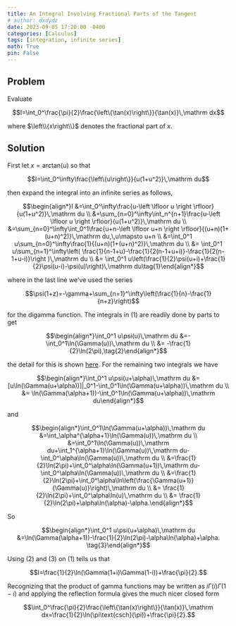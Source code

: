 ```yaml
---
title: An Integral Involving Fractional Parts of the Tangent
# author: dxdydz
date: 2023-09-05 17:20:00 -0400
categories: [Calculus]
tags: [integration, infinite series]
math: True
pin: False
---
```


## Problem

Evaluate

$$I=\int_0^\frac{\pi}{2}\frac{\left\{\tan(x)\right\}}{\tan(x)}\,\mathrm dx$$

where $\left\\{x\right\\}$ denotes the fractional part of $x$.

## Solution

First let $x=\text{arctan}(u)$ so that

$$I=\int_0^\infty\frac{\left\{u\right\}}{u(1+u^2)}\,\mathrm du$$

then expand the integral into an infinite series as follows,

$$\begin{align*}I &=\int_0^\infty\frac{u-\left \lfloor u \right \rfloor}{u(1+u^2)}\,\mathrm du \\ &=\sum_{n=0}^\infty\int_n^{n+1}\frac{u-\left \lfloor u \right \rfloor}{u(1+u^2)}\,\mathrm du \\  &=\sum_{n=0}^\infty\int_0^1\frac{u+n-\left \lfloor u+n \right \rfloor}{(u+n)(1+(u+n)^2)}\,\mathrm du,\,u\mapsto u+n \\  &=\int_0^1 u\sum_{n=0}^\infty\frac{1}{(u+n)(1+(u+n)^2)}\,\mathrm du \\  &= \int_0^1 u\sum_{n=1}^\infty\left( \frac{1}{n-1+u}-\frac{1}{2(n-1+u+i)}-\frac{1}{2(n-1+u-i)}\right )\,\mathrm du \\ &= \int_0^1 u\left(\frac{1}{2}\psi(u+i)+\frac{1}{2}\psi(u-i)-\psi(u)\right)\,\mathrm du\tag{1}\end{align*}$$

where in the last line we've used the series

$$\psi(1+z)=-\gamma+\sum_{n=1}^\infty\left(\frac{1}{n}-\frac{1}{n+z}\right)$$

for the digamma function. The integrals in $(1)$ are readily done by parts to get

$$\begin{align*}\int_0^1 u\psi(u)\,\mathrm du &=-\int_0^1\ln(\Gamma(u))\,\mathrm du \\  &= -\frac{1}{2}\ln(2\pi),\tag{2}\end{align*}$$

 the detail for this is shown [here](https://volumeelement.github.io/posts/a-log-gamma-integral/). For the remaining two integrals we have

 $$\begin{align*}\int_0^1 u\psi(u+\alpha)\,\mathrm du &= [u\ln(\Gamma(u+\alpha))]|_0^1-\int_0^1\ln(\Gamma(u+\alpha))\,\mathrm du \\ &= \ln(\Gamma(\alpha+1))-\int_0^1\ln(\Gamma(u+\alpha))\,\mathrm du\end{align*}$$

 and

 $$\begin{align*}\int_0^1\ln(\Gamma(u+\alpha))\,\mathrm du &=\int_\alpha^{\alpha+1}\ln(\Gamma(u))\,\mathrm du \\  &=\int_0^1\ln(\Gamma(u))\,\mathrm du+\int_1^{\alpha+1}\ln(\Gamma(u))\,\mathrm du-\int_0^\alpha\ln(\Gamma(u))\,\mathrm du \\  &=\frac{1}{2}\ln(2\pi)+\int_0^\alpha\ln(\Gamma(u+1))\,\mathrm du-\int_0^\alpha\ln(\Gamma(u))\,\mathrm du \\  &=\frac{1}{2}\ln(2\pi)+\int_0^\alpha\ln\left(\frac{\Gamma(u+1)}{\Gamma(u)}\right)\,\mathrm du \\  &= \frac{1}{2}\ln(2\pi)+\int_0^\alpha\ln(u)\,\mathrm du \\ &= \frac{1}{2}\ln(2\pi)+\alpha\ln(\alpha)-\alpha.\end{align*}$$

 So

 $$\begin{align*}\int_0^1 u\psi(u+\alpha)\,\mathrm du &=\ln(\Gamma(\alpha+1))-\frac{1}{2}\ln(2\pi)-\alpha\ln(\alpha)+\alpha. \tag{3}\end{align*}$$

Using $(2)$ and $(3)$ on $(1)$ tells us that

$$I=\frac{1}{2}\ln(\Gamma(1+i)\Gamma(1-i))+\frac{\pi}{2}.$$

Recognizing that the product of gamma functions may be written as $i\Gamma(i)\Gamma(1-i)$ and applying the reflection formula gives the much nicer closed form

$$\int_0^\frac{\pi}{2}\frac{\left\{\tan(x)\right\}}{\tan(x)}\,\mathrm dx=\frac{1}{2}\ln(\pi\text{csch}(\pi))+\frac{\pi}{2}.$$